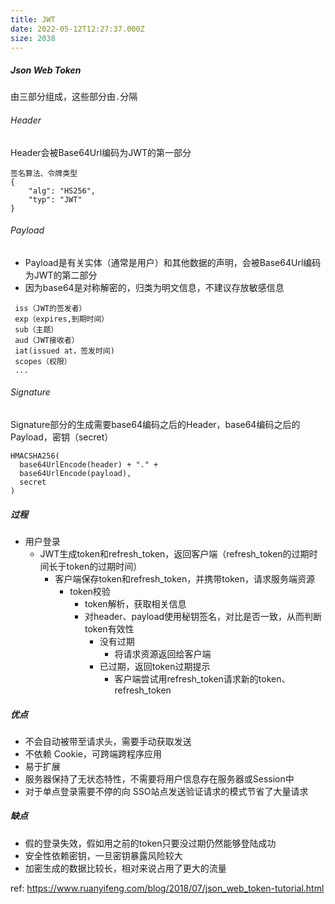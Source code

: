 ```yaml
---
title: JWT
date: 2022-05-12T12:27:37.000Z
size: 2038
---
```

##### Json Web Token

由三部分组成，这些部分由`.`分隔

###### Header

Header会被Base64Url编码为JWT的第一部分

```
签名算法、令牌类型
{
    "alg": "HS256",
    "typ": "JWT"
}
```

###### Payload

- Payload是有关实体（通常是用户）和其他数据的声明，会被Base64Url编码为JWT的第二部分
- 因为base64是对称解密的，归类为明文信息，不建议存放敏感信息

```
 iss（JWT的签发者）
 exp（expires,到期时间）
 sub（主题）
 aud（JWT接收者）
 iat(issued at，签发时间)
 scopes（权限）
 ...
```

###### Signature

Signature部分的生成需要base64编码之后的Header，base64编码之后的Payload，密钥（secret）

```shell
HMACSHA256(
  base64UrlEncode(header) + "." +
  base64UrlEncode(payload),
  secret
)
```

##### 过程

- 用户登录
  - JWT生成token和refresh_token，返回客户端（refresh_token的过期时间长于token的过期时间）
    - 客户端保存token和refresh_token，并携带token，请求服务端资源
      - token校验
        - token解析，获取相关信息
        - 对header、payload使用秘钥签名，对比是否一致，从而判断token有效性
          - 没有过期
            - 将请求资源返回给客户端
          - 已过期，返回token过期提示
            - 客户端尝试用refresh_token请求新的token、refresh_token

##### 优点

- 不会自动被带至请求头，需要手动获取发送
- 不依赖 Cookie，可跨端跨程序应用
- 易于扩展
- 服务器保持了无状态特性，不需要将用户信息存在服务器或Session中
- 对于单点登录需要不停的向 SSO站点发送验证请求的模式节省了大量请求

##### 缺点

- 假的登录失效，假如用之前的token只要没过期仍然能够登陆成功
- 安全性依赖密钥，一旦密钥暴露风险较大
- 加密生成的数据比较长，相对来说占用了更大的流量



ref: https://www.ruanyifeng.com/blog/2018/07/json_web_token-tutorial.html
